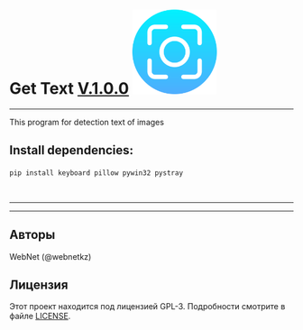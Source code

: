 <h1>Get Text <u>V.1.0.0</u> <img style="max-width: 150px;" src="./images/icon.png" style="float: right"></h1>

<hr>
This program for detection text of images

<h2>Install dependencies:</h2>

<code>pip install keyboard pillow pywin32 pystray</code>


<br>
<hr>

<hr>
<h2>Авторы</h2>
WebNet (@webnetkz)
<h2>Лицензия</h2>
Этот проект находится под лицензией GPL-3. Подробности смотрите в файле <a href="LICENSE">LICENSE</a>.



